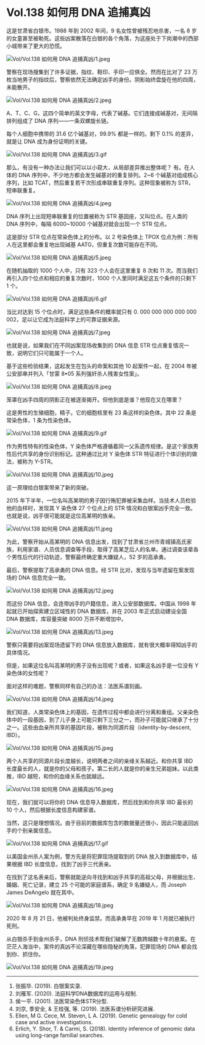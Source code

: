# Vol.138 如何用 DNA 追捕真凶

这是甘肃省白银市。1988 年到 2002 年间，9 名女性曾被残忍地杀害，一名 8 岁的女童甚至被勒死。这些凶案散落在白银的各个角落，为这座处于下岗潮中的西部小城带来了更大的恐慌。

![Vol/Vol.138 如何用 DNA 追捕真凶/1.jpeg](https://file.hsyhx.top/iPaperClipICU/web/assets/image/文字稿/Vol/Vol.138%20如何用%20DNA%20追捕真凶/1.jpeg?imageMogr2/format/avif)

警察在现场搜集到了许多证据，指纹、鞋印、手印一应俱全。然而在比对了 23 万枚当地男子的指纹后，警察依然无法确定凶手的身份。阴影始终盘旋在他的四周，未能散开。

![Vol/Vol.138 如何用 DNA 追捕真凶/2.jpeg](https://file.hsyhx.top/iPaperClipICU/web/assets/image/文字稿/Vol/Vol.138%20如何用%20DNA%20追捕真凶/2.jpeg?imageMogr2/format/avif)

A、T、C、G，这四个简单的英文字母，代表了碱基。它们连接成碱基对，无间隔排列组成了 DNA 序列——一条双螺旋长链。

每个人细胞中携带的 31.6 亿个碱基对，99.9% 都是一样的。剩下 0.1% 的差异，就是让 DNA 成为身份证明的关键。

![Vol/Vol.138 如何用 DNA 追捕真凶/3.gif](https://file.hsyhx.top/iPaperClipICU/web/assets/image/文字稿/Vol/Vol.138%20如何用%20DNA%20追捕真凶/3.gif?imageMogr2/format/avif)

那么，有没有一种办法让我们可以以小窥大，从局部差异推出整体呢？ 有。在人体的 DNA 序列中，不少地方都会发生碱基对的重复排列。2\~6 个碱基对组成核心序列，比如 TCAT，然后重复若干次形成串联重复序列。这种现象被称为 STR，短串联重复。

![Vol/Vol.138 如何用 DNA 追捕真凶/4.jpeg](https://file.hsyhx.top/iPaperClipICU/web/assets/image/文字稿/Vol/Vol.138%20如何用%20DNA%20追捕真凶/4.jpeg?imageMogr2/format/avif)

DNA 序列上出现短串联重复的位置被称为 STR 基因座，又叫位点。在人类的 DNA 序列中，每隔 6000\~10000 个碱基对就会出现一个 STR 位点。

这是部分 STR 位点在常染色体上的分布。以 2 号染色体上 TPOX 位点为例：所有人在这里都会重复地出现碱基 AATG，但重复次数可能存在不同。

![Vol/Vol.138 如何用 DNA 追捕真凶/5.jpeg](https://file.hsyhx.top/iPaperClipICU/web/assets/image/文字稿/Vol/Vol.138%20如何用%20DNA%20追捕真凶/5.jpeg?imageMogr2/format/avif)

在随机抽取的 1000 个人中，只有 323 个人会在这里重复 8 次和 11 次。而当我们再引入四个位点和相应的重复次数时，1000 个人里同时满足这五个条件的只剩下 1 个。

![Vol/Vol.138 如何用 DNA 追捕真凶/6.gif](https://file.hsyhx.top/iPaperClipICU/web/assets/image/文字稿/Vol/Vol.138%20如何用%20DNA%20追捕真凶/6.gif?imageMogr2/format/avif)

当比对达到 15 个位点时，满足这些条件的概率就只有 0. 000 000 000 000 000 002，足以让它成为法庭科学上的可靠证据来源。

![Vol/Vol.138 如何用 DNA 追捕真凶/7.jpeg](https://file.hsyhx.top/iPaperClipICU/web/assets/image/文字稿/Vol/Vol.138%20如何用%20DNA%20追捕真凶/7.jpeg?imageMogr2/format/avif)

也就是说，如果我们在不同凶案现场收集到的 DNA 信息 STR 位点重复情况一致，说明它们只可能属于一个人。

基于这些检验结果，这起发生在包头的命案和其他 10 起案件一起，在 2004 年被公安部串并列入「甘蒙 8•05 系列强奸杀人残害女性案」。

![Vol/Vol.138 如何用 DNA 追捕真凶/8.jpeg](https://file.hsyhx.top/iPaperClipICU/web/assets/image/文字稿/Vol/Vol.138%20如何用%20DNA%20追捕真凶/8.jpeg?imageMogr2/format/avif)

笼罩在凶手四周的阴影正在被逐渐揭开。但他到底是谁？他现在又在哪里？

这是男性的生殖细胞，精子。它的细胞核里有 23 条这样的染色体。其中 22 条是常染色体，1 条为性染色体。

![Vol/Vol.138 如何用 DNA 追捕真凶/9.gif](https://file.hsyhx.top/iPaperClipICU/web/assets/image/文字稿/Vol/Vol.138%20如何用%20DNA%20追捕真凶/9.gif?imageMogr2/format/avif)

作为男性特有的性染色体，Y 染色体严格遵循着同一父系遗传规律。是这个家族男性后代共享的身份识别标记。这种通过比对 Y 染色体 STR 特征进行个体识别的做法，被称为 Y-STR。

![Vol/Vol.138 如何用 DNA 追捕真凶/10.jpeg](https://file.hsyhx.top/iPaperClipICU/web/assets/image/文字稿/Vol/Vol.138%20如何用%20DNA%20追捕真凶/10.jpeg?imageMogr2/format/avif)

这一原理给白银案带来了新的突破。

2015 年下半年，一位名叫高某明的男子因行贿犯罪被采集血样。当技术人员检验他的血样时，发现其 Y 染色体 27 个位点上的 STR 情况和白银案凶手完全一致。也就是说，凶手很可能就是这位高某明的族亲。

![Vol/Vol.138 如何用 DNA 追捕真凶/11.jpeg](https://file.hsyhx.top/iPaperClipICU/web/assets/image/文字稿/Vol/Vol.138%20如何用%20DNA%20追捕真凶/11.jpeg?imageMogr2/format/avif)

为此，警察开始从高某明的 DNA 信息出发，找到了甘肃省兰州市青城镇高氏家族，利用家谱、人员信息调查等手段，取得了高某芝后人的名单。通过调查该辈各个男性后代的行动轨迹，警察最终确定重大嫌疑人，52 岁的高承勇。

最后，警察提取了高承勇的 DNA 信息。经 STR 比对，发现与当年遗留在案发现场的 DNA 信息完全一致。

![Vol/Vol.138 如何用 DNA 追捕真凶/12.jpeg](https://file.hsyhx.top/iPaperClipICU/web/assets/image/文字稿/Vol/Vol.138%20如何用%20DNA%20追捕真凶/12.jpeg?imageMogr2/format/avif)

而这份 DNA 信息，会连带凶手的户籍信息，进入公安部数据库。中国从 1998 年起就已开始探索建立区域性的 DNA 数据库，并在 2003 年正式启动建设全国 DNA 数据库，库容量突破 8000 万并不断增加中。

![Vol/Vol.138 如何用 DNA 追捕真凶/13.jpeg](https://file.hsyhx.top/iPaperClipICU/web/assets/image/文字稿/Vol/Vol.138%20如何用%20DNA%20追捕真凶/13.jpeg?imageMogr2/format/avif)

警察只需要将凶案现场遗留下的 DNA 信息放入数据库，就有很大概率得知凶手的具体情况。

但是，如果这位名叫高某明的男子没有出现呢？或者，如果这名凶手是一位没有 Y 染色体的女性呢？

面对这样的难题，警察同样有自己的办法：法医系谱刻画。

![Vol/Vol.138 如何用 DNA 追捕真凶/14.jpeg](https://file.hsyhx.top/iPaperClipICU/web/assets/image/文字稿/Vol/Vol.138%20如何用%20DNA%20追捕真凶/14.jpeg?imageMogr2/format/avif)

我们知道，人类常染色体上的基因，在遗传过程中都会进行分离和重组。父亲染色体中的一段基因，到了儿子身上可能只剩下三分之一，而孙子可能就只继承了十分之一。这些由血亲所共享的基因片段，被称为同源片段（identity-by-descent, IBD）。

![Vol/Vol.138 如何用 DNA 追捕真凶/15.jpeg](https://file.hsyhx.top/iPaperClipICU/web/assets/image/文字稿/Vol/Vol.138%20如何用%20DNA%20追捕真凶/15.jpeg?imageMogr2/format/avif)

两个人共享的同源片段长度越长，说明两者之间的亲缘关系越近。和你共享 IBD 长度最长的人，就是你的父母和孩子。第二长的人就是你的亲生兄弟姐妹。以此类推，IBD 越短，和你的血缘关系也就越远。

![Vol/Vol.138 如何用 DNA 追捕真凶/16.jpeg](https://file.hsyhx.top/iPaperClipICU/web/assets/image/文字稿/Vol/Vol.138%20如何用%20DNA%20追捕真凶/16.jpeg?imageMogr2/format/avif)

现在，我们就可以将你的 DNA 信息导入数据库，然后找到和你共享 IBD 最长的 10 个人，然后根据长度信息构建家谱。

当然，这只是理想情况。由于目前的数据库包含的数据量还很小，因此只能返回凶手的个别亲属信息。

![Vol/Vol.138 如何用 DNA 追捕真凶/17.gif](https://file.hsyhx.top/iPaperClipICU/web/assets/image/文字稿/Vol/Vol.138%20如何用%20DNA%20追捕真凶/17.gif?imageMogr2/format/avif)

以美国金州杀人案为例，警方先是将犯罪现场提取到的 DNA 放入到数据库中，结果根据 IBD 长度信息，找到了凶手三代表亲。

在找到了这名表亲后，警察就能逆向寻找到和凶手共享的高祖父母，并根据出生、婚姻、死亡记录，建立 25 个可能的家庭谱系，确定 9 名嫌疑人，而 Joseph James DeAngelo 就在其中。

![Vol/Vol.138 如何用 DNA 追捕真凶/18.jpeg](https://file.hsyhx.top/iPaperClipICU/web/assets/image/文字稿/Vol/Vol.138%20如何用%20DNA%20追捕真凶/18.jpeg?imageMogr2/format/avif)

2020 年 8 月 21 日，他被判处终身监禁。而高承勇早在 2019 年 1 月就已被执行死刑。

从白银杀手到金州杀手，DNA 刑侦技术帮我们破解了无数跨越数十年的悬案。在茫茫人海当中，案件的真凶不论深藏在哪些隐秘的角落，犯罪现场的 DNA 都会找到你、抓住你。

![Vol/Vol.138 如何用 DNA 追捕真凶/19.jpeg](https://file.hsyhx.top/iPaperClipICU/web/assets/image/文字稿/Vol/Vol.138%20如何用%20DNA%20追捕真凶/19.jpeg?imageMogr2/format/avif)

****

1. 张振华. (2019). 白银案实录.
2. 刘雁军. (2020). 法庭科学DNA数据库的运用与规制.
3. 侯一平. (2001). 法医常染色体STR分型.
4. 刘京, 季安全, & 王桂强, 等. (2019). 法医系谱分析研究进展.
5. Ellen, M G. Cece, M. Steven, L A. (2019). Genetic genealogy for cold case and active investigations.
6. Erlich, Y. Shor, T. & Carmi, S. (2018). Identity inference of genomic data using long-range familial searches.
